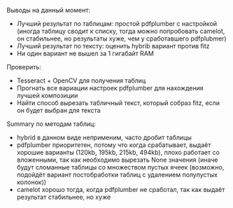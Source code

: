 Выводы на данный момент:
- Лучший результат по таблицам: простой pdfplumber с настройкой (иногда таблицу сводит к списку, тогда можно попробовать camelot, он стабильнее, но результаты хуже, чем у сработавшего pdfplubmer)
- Лучший результат по тексту: оценить hybrib вариант против fitz
- Ни один вариант не вышел за 1 гигабайт RAM

Проверить:
- Tesseract + OpenCV для получения таблиц
- Прогнать все вариации настроек pdfplumber для нахождения лучшей композиции
- Найти способ вырезать табличный текст, который собраз fitz, если он будет выбран для текста

Summary по методам таблиц:
- hybrid в данном виде неприменим, часто дробит таблицы
- pdfplumber приоритетен, потому что когда срабатывает, выдаёт хорошие варианты (120kb, 195kb, 215kb, 494kb), плохо работает со вложенными, так как необходимо вырезать None значения (иначе будут сломанные таблицы со множеством пустых ячеек (возможно, подойдёт вариант постобработки таблиц с удалением полупустых колонок))
- camelot хорошо тогда, когда pdfplumber не сработал, так как выдаёт результат стабильнее, но хуже
